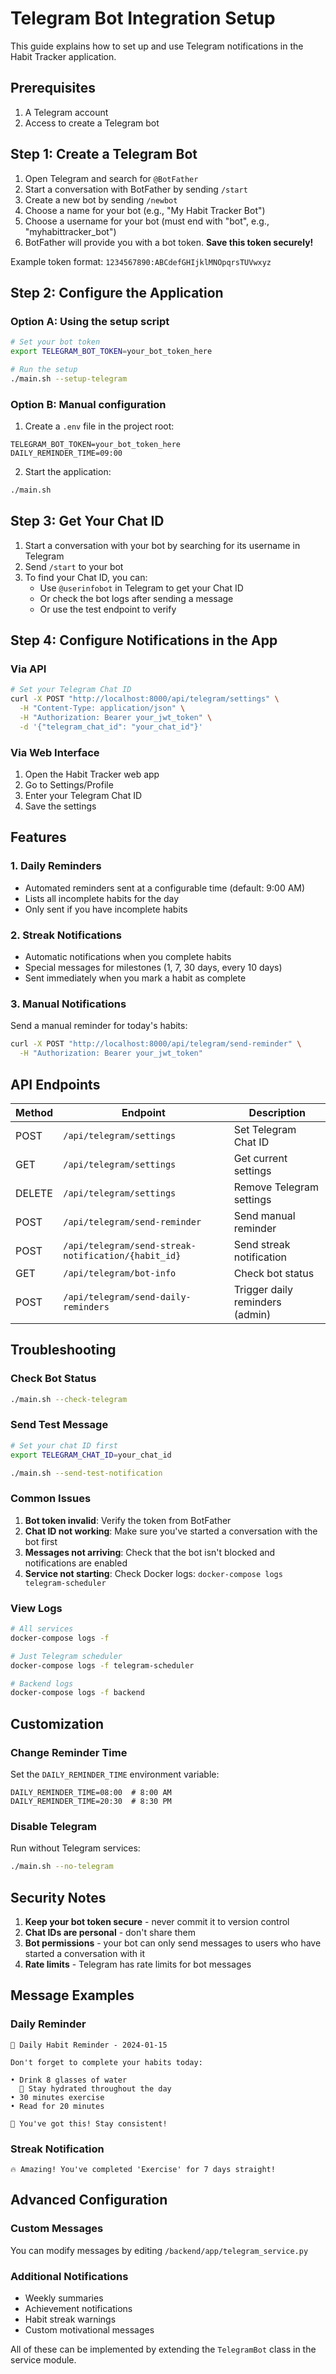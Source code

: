 # Telegram Bot Integration Setup

This guide explains how to set up and use Telegram notifications in the Habit Tracker application.

## Prerequisites

1. A Telegram account
2. Access to create a Telegram bot

## Step 1: Create a Telegram Bot

1. Open Telegram and search for `@BotFather`
2. Start a conversation with BotFather by sending `/start`
3. Create a new bot by sending `/newbot`
4. Choose a name for your bot (e.g., "My Habit Tracker Bot")
5. Choose a username for your bot (must end with "bot", e.g., "myhabittracker_bot")
6. BotFather will provide you with a bot token. **Save this token securely!**

Example token format: `1234567890:ABCdefGHIjklMNOpqrsTUVwxyz`

## Step 2: Configure the Application

### Option A: Using the setup script
```bash
# Set your bot token
export TELEGRAM_BOT_TOKEN=your_bot_token_here

# Run the setup
./main.sh --setup-telegram
```

### Option B: Manual configuration
1. Create a `.env` file in the project root:
```env
TELEGRAM_BOT_TOKEN=your_bot_token_here
DAILY_REMINDER_TIME=09:00
```

2. Start the application:
```bash
./main.sh
```

## Step 3: Get Your Chat ID

1. Start a conversation with your bot by searching for its username in Telegram
2. Send `/start` to your bot
3. To find your Chat ID, you can:
   - Use `@userinfobot` in Telegram to get your Chat ID
   - Or check the bot logs after sending a message
   - Or use the test endpoint to verify

## Step 4: Configure Notifications in the App

### Via API
```bash
# Set your Telegram Chat ID
curl -X POST "http://localhost:8000/api/telegram/settings" \
  -H "Content-Type: application/json" \
  -H "Authorization: Bearer your_jwt_token" \
  -d '{"telegram_chat_id": "your_chat_id"}'
```

### Via Web Interface
1. Open the Habit Tracker web app
2. Go to Settings/Profile
3. Enter your Telegram Chat ID
4. Save the settings

## Features

### 1. Daily Reminders
- Automated reminders sent at a configurable time (default: 9:00 AM)
- Lists all incomplete habits for the day
- Only sent if you have incomplete habits

### 2. Streak Notifications
- Automatic notifications when you complete habits
- Special messages for milestones (1, 7, 30 days, every 10 days)
- Sent immediately when you mark a habit as complete

### 3. Manual Notifications
Send a manual reminder for today's habits:
```bash
curl -X POST "http://localhost:8000/api/telegram/send-reminder" \
  -H "Authorization: Bearer your_jwt_token"
```

## API Endpoints

| Method | Endpoint | Description |
|--------|----------|-------------|
| POST | `/api/telegram/settings` | Set Telegram Chat ID |
| GET | `/api/telegram/settings` | Get current settings |
| DELETE | `/api/telegram/settings` | Remove Telegram settings |
| POST | `/api/telegram/send-reminder` | Send manual reminder |
| POST | `/api/telegram/send-streak-notification/{habit_id}` | Send streak notification |
| GET | `/api/telegram/bot-info` | Check bot status |
| POST | `/api/telegram/send-daily-reminders` | Trigger daily reminders (admin) |

## Troubleshooting

### Check Bot Status
```bash
./main.sh --check-telegram
```

### Send Test Message
```bash
# Set your chat ID first
export TELEGRAM_CHAT_ID=your_chat_id

./main.sh --send-test-notification
```

### Common Issues

1. **Bot token invalid**: Verify the token from BotFather
2. **Chat ID not working**: Make sure you've started a conversation with the bot first
3. **Messages not arriving**: Check that the bot isn't blocked and notifications are enabled
4. **Service not starting**: Check Docker logs: `docker-compose logs telegram-scheduler`

### View Logs
```bash
# All services
docker-compose logs -f

# Just Telegram scheduler
docker-compose logs -f telegram-scheduler

# Backend logs
docker-compose logs -f backend
```

## Customization

### Change Reminder Time
Set the `DAILY_REMINDER_TIME` environment variable:
```env
DAILY_REMINDER_TIME=08:00  # 8:00 AM
DAILY_REMINDER_TIME=20:30  # 8:30 PM
```

### Disable Telegram
Run without Telegram services:
```bash
./main.sh --no-telegram
```

## Security Notes

1. **Keep your bot token secure** - never commit it to version control
2. **Chat IDs are personal** - don't share them
3. **Bot permissions** - your bot can only send messages to users who have started a conversation with it
4. **Rate limits** - Telegram has rate limits for bot messages

## Message Examples

### Daily Reminder
```
🎯 Daily Habit Reminder - 2024-01-15

Don't forget to complete your habits today:

• Drink 8 glasses of water
  📝 Stay hydrated throughout the day
• 30 minutes exercise
• Read for 20 minutes

💪 You've got this! Stay consistent!
```

### Streak Notification
```
🔥 Amazing! You've completed 'Exercise' for 7 days straight!
```

## Advanced Configuration

### Custom Messages
You can modify messages by editing `/backend/app/telegram_service.py`

### Additional Notifications
- Weekly summaries
- Achievement notifications
- Habit streak warnings
- Custom motivational messages

All of these can be implemented by extending the `TelegramBot` class in the service module.
